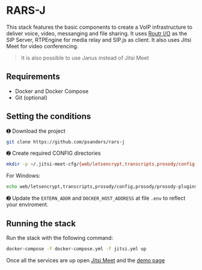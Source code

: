 # RARS-J

This stack features the basic components to create a VoIP infrastructure to deliver voice, video, messanging and file sharing.
It uses [Routr I/O](https://github.com/fonoster/routr) as the SIP Server, RTPEngine for media relay and SIP.js as client. It also uses Jitsi Meet for video conferencing.

> It is also possible to use Janus instead of Jitsi Meet

## Requirements

- Docker and Docker Compose
- Git (optional)

## Setting the conditions

➊ Download the project

```bash
git clone https://github.com/psanders/rars-j
```

➋  Create required CONFIG directories

```bash
mkdir -p ~/.jitsi-meet-cfg/{web/letsencrypt,transcripts,prosody/config,prosody/prosody-plugins-custom,jicofo,jvb,jigasi,jibri}
```

For Windows: 

```bash
echo web/letsencrypt,transcripts,prosody/config,prosody/prosody-plugins-custom,jicofo,jvb,jigasi,jibri | % { mkdir "~/.jitsi-meet-cfg/$_" }
```

➌ Update the `EXTERN_ADDR` and `DOCKER_HOST_ADDRESS` at file `.env` to reflect your enviroment. 

## Running the stack

Run the stack with the following command:

```bash
docker-compose -f docker-compose.yml -f jitsi.yml up
```

Once all the services are up open [Jitsi Meet](https://localhost:8443/FamousFirulette) and the [demo page](http://localhost:8080)
